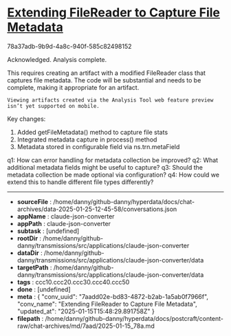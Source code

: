 # [Extending FileReader to Capture File Metadata](https://claude.ai/chat/7aadd02e-bd83-4872-b2ab-1a5ab0f7966f)

78a37adb-9b9d-4a8c-940f-585c82498152

 Acknowledged. Analysis complete.

<antThinking>This requires creating an artifact with a modified FileReader class that captures file metadata. The code will be substantial and needs to be complete, making it appropriate for an artifact.</antThinking>
```
Viewing artifacts created via the Analysis Tool web feature preview isn’t yet supported on mobile.
```



Key changes:
1. Added getFileMetadata() method to capture file stats
2. Integrated metadata capture in process() method
3. Metadata stored in configurable field via ns.trn.metaField

q1: How can error handling for metadata collection be improved?
q2: What additional metadata fields might be useful to capture?
q3: Should the metadata collection be made optional via configuration?
q4: How could we extend this to handle different file types differently?

---

* **sourceFile** : /home/danny/github-danny/hyperdata/docs/chat-archives/data-2025-01-25-12-45-58/conversations.json
* **appName** : claude-json-converter
* **appPath** : claude-json-converter
* **subtask** : [undefined]
* **rootDir** : /home/danny/github-danny/transmissions/src/applications/claude-json-converter
* **dataDir** : /home/danny/github-danny/transmissions/src/applications/claude-json-converter/data
* **targetPath** : /home/danny/github-danny/transmissions/src/applications/claude-json-converter/data
* **tags** : ccc10.ccc20.ccc30.ccc40.ccc50
* **done** : [undefined]
* **meta** : {
  "conv_uuid": "7aadd02e-bd83-4872-b2ab-1a5ab0f7966f",
  "conv_name": "Extending FileReader to Capture File Metadata",
  "updated_at": "2025-01-15T15:48:29.891758Z"
}
* **filepath** : /home/danny/github-danny/hyperdata/docs/postcraft/content-raw/chat-archives/md/7aad/2025-01-15_78a.md